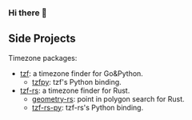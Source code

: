 ### Hi there 👋

## Side Projects

Timezone packages:

- [tzf](https://github.com/ringsaturn/tzf): a timezone finder for Go&Python.
  - [tzfpy](https://github.com/ringsaturn/tzf/tree/main/python): tzf's Python binding.
- [tzf-rs](https://github.com/ringsaturn/tzf-rs): a timezone finder for Rust.
  - [geometry-rs](https://github.com/ringsaturn/geometry-rs): point in polygon search for Rust.
  - [tzf-rs-py](https://github.com/ringsaturn/tzf-rs-py): tzf-rs's Python binding.

<!--
**ringsaturn/ringsaturn** is a ✨ _special_ ✨ repository because its `README.md` (this file) appears on your GitHub profile.

Here are some ideas to get you started:

- 🔭 I’m currently working on ...
- 🌱 I’m currently learning ...
- 👯 I’m looking to collaborate on ...
- 🤔 I’m looking for help with ...
- 💬 Ask me about ...
- 📫 How to reach me: ...
- 😄 Pronouns: ...
- ⚡ Fun fact: ...
-->

